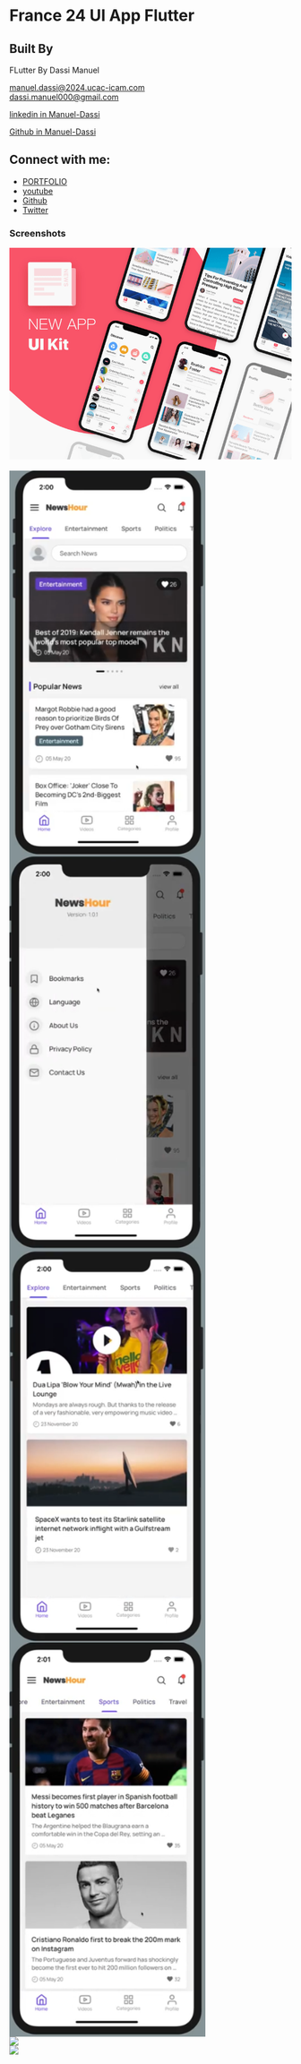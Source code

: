 #  France 24 UI App Flutter

## Built By

FLutter 
By Dassi Manuel<br />

<a href="mailto:manuel.dassi@2024.ucac-icam.com">manuel.dassi@2024.ucac-icam.com</a><br />
<a href="mailto:dassi.manuel000@gmail.com">dassi.manuel000@gmail.com</a><br />

<a href="https://www.linkedin.com/in/manuel-dassi-a43bbb195/">linkedin in Manuel-Dassi </a><br />

<a href="https://github.com/dassimanuel000/">Github in Manuel-Dassi </a><br />


## Connect with me:
- [PORTFOLIO](http://www.ceo.life-cm.com/)
- [youtube](https://www.youtube.com/channel/UCLPkZBskeCbhCBKrbSq_ssw)
- [Github](https://github.com/dassimanuel000/)
- [Twitter](https://twitter.com/mr_manuelD)

### Screenshots

<p align="center">
  <img src="/ss/trend.png" width="950">
  <br/>
  <br/>
  <img src="/ss/1.png" style="float:left;" width="350">
  <img src="/ss/3.png" style="float:left;" width="350">
  <img src="/ss/2.png" style="float:left;" width="350">
  <br/>
  <br/>
  <img src="/ss/4.png" style="float:left;" width="350">
  <img src="/ss/5.png" style="float:left;" width="350">
  <img src="/ss/6.png" style="float:left;" width="350">
  <br/>
</p>

